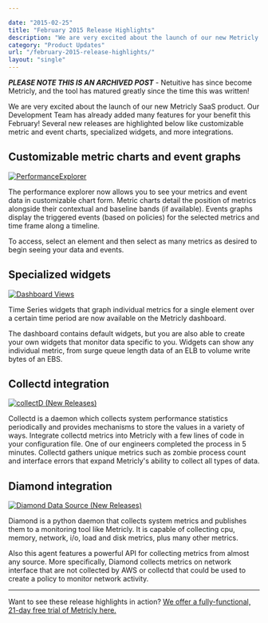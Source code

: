 ```yaml
---

date: "2015-02-25"
title: "February 2015 Release Highlights"
description: "We are very excited about the launch of our new Metricly SaaS product. Our Development Team has already added many new releases for your benefit!"
category: "Product Updates"
url: "/february-2015-release-highlights/"
layout: "single"
---
```

***PLEASE NOTE THIS IS AN ARCHIVED POST*** - Netuitive has since become Metricly, and the tool has matured greatly since the time this was written!

We are very excited about the launch of our new Metricly SaaS product. Our Development Team has already added many features for your benefit this February! Several new releases are highlighted below like customizable metric and event charts, specialized widgets, and more integrations.

Customizable metric charts and event graphs
-------------------------------------------

[![PerformanceExplorer](https://s3-us-west-2.amazonaws.com/com-netuitive-app-usw2-public/wp-content/uploads/2015/02/PerfExplorerMain1-1024x652.png)](https://s3-us-west-2.amazonaws.com/com-netuitive-app-usw2-public/wp-content/uploads/2015/02/PerfExplorerMain1.png)

The performance explorer now allows you to see your metrics and event data in customizable chart form. Metric charts detail the position of metrics alongside their contextual and baseline bands (if available). Events graphs display the triggered events (based on policies) for the selected metrics and time frame along a timeline.

To access, select an element and then select as many metrics as desired to begin seeing your data and events.

Specialized widgets
-------------------

[![Dashboard Views](https://s3-us-west-2.amazonaws.com/com-netuitive-app-usw2-public/wp-content/uploads/2015/02/dashboardView1-1024x778.png)](https://s3-us-west-2.amazonaws.com/com-netuitive-app-usw2-public/wp-content/uploads/2015/02/dashboardView1.png)

Time Series widgets that graph individual metrics for a single element over a certain time period are now available on the Metricly dashboard.

The dashboard contains default widgets, but you are also able to create your own widgets that monitor data specific to you. Widgets can show any individual metric, from surge queue length data of an ELB to volume write bytes of an EBS.

Collectd integration
--------------------

[![collectD (New Releases)](https://s3-us-west-2.amazonaws.com/com-netuitive-app-usw2-public/wp-content/uploads/2016/03/collectD.jpg)](https://s3-us-west-2.amazonaws.com/com-netuitive-app-usw2-public/wp-content/uploads/2016/03/collectD.jpg)

Collectd is a daemon which collects system performance statistics periodically and provides mechanisms to store the values in a variety of ways. Integrate collectd metrics into Metricly with a few lines of code in your configuration file. One of our engineers completed the process in 5 minutes. Collectd gathers unique metrics such as zombie process count and interface errors that expand Metricly's ability to collect all types of data.

Diamond integration
-------------------

[![Diamond Data Source (New Releases)](https://s3-us-west-2.amazonaws.com/com-netuitive-app-usw2-public/wp-content/uploads/2016/03/diamondDataSource.jpg)](https://s3-us-west-2.amazonaws.com/com-netuitive-app-usw2-public/wp-content/uploads/2016/03/diamondDataSource.jpg)

Diamond is a python daemon that collects system metrics and publishes them to a monitoring tool like Metricly. It is capable of collecting cpu, memory, network, i/o, load and disk metrics, plus many other metrics.

Also this agent features a powerful API for collecting metrics from almost any source. More specifically, Diamond collects metrics on network interface that are not collected by AWS or collectd that could be used to create a policy to monitor network activity.

* * * * *
Want to see these release highlights in action? [We offer a fully-functional, 21-day free trial of Metricly here.](/signup)
